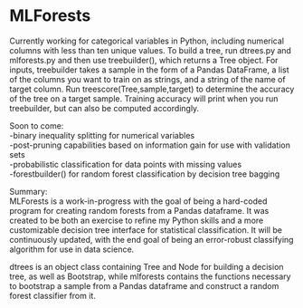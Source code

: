 MLForests
=========
Currently working for categorical variables in Python, including numerical columns with less than ten unique values.
To build a tree, run dtrees.py and mlforests.py and then use treebuilder(), which returns a Tree object. For inputs, treebuilder takes a sample in the form of a Pandas DataFrame, a list of the columns you want to train on as strings, and a string of the name of target column. Run treescore(Tree,sample,target) to determine the accuracy of the tree on a target sample. Training accuracy will print when you run treebuilder, but can also be computed accordingly.

Soon to come:  
  -binary inequality splitting for numerical variables  
  -post-pruning capabilities based on information gain for use with validation sets  
  -probabilistic classification for data points with missing values  
  -forestbuilder() for random forest classification by decision tree bagging  


Summary:  
MLForests is a work-in-progress with the goal of being a hard-coded program for creating random forests from a Pandas dataframe. It was created to be both an exercise to refine my Python skills and a more customizable decision tree interface for statistical classification. It will be continuously updated, with the end goal of being an error-robust classifying algorithm for use in data science.

dtrees is an object class containing Tree and Node for building a decision tree, as well as Bootstrap, while mlforests contains the functions necessary to bootstrap a sample from a Pandas dataframe and construct a random forest classifier from it.


